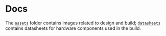 # Docs

The [`assets`](assets/) folder contains images related to design and build; [`datasheets`](datasheets/) contains datasheets for hardware components used in the build.